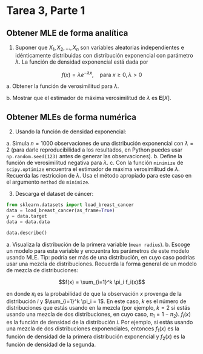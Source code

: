 # Tarea 3, Parte 1

## Obtener MLE de forma analítica

1. Suponer que $X_1, X_2, \ldots, X_n$ son variables aleatorias independientes e idénticamente distribuidas con distribución exponencial con parámetro $\lambda$. La función de densidad exponencial está dada por 

$$f(x) = \lambda e^{-\lambda x},\quad \text{para } x \geq 0, \lambda > 0$$

a. Obtener la función de verosimilitud para $\lambda$.

b. Mostrar que el estimador de máxima verosimilitud de $\lambda$ es $\mathbf{E}[X]$.

## Obtener MLEs de forma numérica

2. Usando la función de densidad exponencial:

a. Simula $n = 1000$ observaciones de una distribución exponencial con $\lambda = 2$ (para darle reproducibilidad a los resultados, en Python puedes usar `np.random.seed(123)` antes de generar las observaciones).
b. Define la función de verosimilitud negativa para $\lambda$.
c. Con la función `minimize` de `scipy.optimize` encuentra el estimador de máxima verosimilitud de $\lambda$. Recuerda las restriccion de $\lambda$. Usa el método apropiado para este caso en el argumento `method` de `minimize`.

3. Descarga el dataset de cáncer:

```python
from sklearn.datasets import load_breast_cancer
data = load_breast_cancer(as_frame=True)
y = data.target
data = data.data

data.describe()
```

a. Visualiza la distribución de la primera variable (`mean radius`).
b. Escoge un modelo para esta variable y encuentra los parámetros de este modelo usando MLE. Tip: podría ser más de una distribución, en cuyo caso podrías usar una mezcla de distribuciones. Recuerda la forma general de un modelo de mezcla de distribuciones:

$$f(x) = \sum_{i=1}^k \pi_i f_i(x)$$

en donde $\pi_i$ es la probabilidad de que la observación $x$ provenga de la distribución $i$ y $\sum_{i=1}^k \pi_i = 1$. En este caso, $k$ es el número de distribuciones que estás usando en la mezcla (por ejemplo, $k = 2$ si estás usando una mezcla de dos distribuciones, en cuyo caso, $\pi_1=1-\pi_2$). $f_i(x)$ es la función de densidad de la distribución $i$. Por ejemplo, si estás usando una mezcla de dos distribuciones exponenciales, entonces $f_1(x)$ es la función de densidad de la primera distribución exponencial y $f_2(x)$ es la función de densidad de la segunda.
